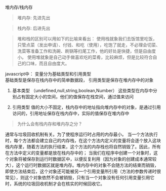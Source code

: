堆内存/栈内存

> 堆内存: 先进先出 
       
> 栈内存: 后进先出
    
> 堆和栈的区别可以用如下的比喻来看出：
使用栈就象我们去饭馆里吃饭，只管点菜（发出申请）、付钱、和吃（使用），吃饱了就走，不必理会切菜、洗菜等准备工作和洗碗、刷锅等扫尾工作，他的好处是快捷，但是自由度小。
使用堆就象是自己动手做喜欢吃的菜肴，比较麻烦，但是比较符合自己的口味，而且自由度大。

javascript中：
变量分为基础类型和引用类型<br>
基础类型是保存在栈内存中的简单数据段，
引用类型是保存在堆内存中的对象

1. 基本类型 （undefined,null,string,boolean,Number）
这些类型在内存中分别占有固定大小的空间，他们的值保存在栈空间，通过值来访问

2. 引用类型
值的大小不固定，栈内存中的地址指向堆内存中的对象，是通过引用访问的，引用地址保存在栈内存中，实际的值保存在堆内存中

> 为什么会有栈内存和堆内存之分？

  通常与垃圾回收机制有关。为了使程序运行时占用的内存最小。
  当一个方法执行时，每个方法都会建立自己的内存栈，在这个方法内定义的变量将会逐个放入这块栈内存里，随着方法的执行结束，这个方法的内存栈也将自然销毁了。因此，所有在方法中定义的变量都是放在栈内存中的；
  当我们在程序中创建一个对象时，这个对象将被保存到运行时数据区中，以便反复利用（因为对象的创建成本通常较大），这个运行时数据区就是堆内存。堆内存中的对象不会随方法的结束而销毁，即使方法结束后，这个对象还可能被另一个引用变量所引用（方法的参数传递时很常见），则这个对象依然不会被销毁，只有当一个对象没有任何引用变量引用它时，系统的垃圾回收机制才会在核实的时候回收它。
  
  